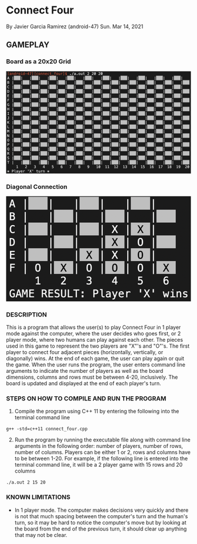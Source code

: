 # Connect Four

By Javier Garcia Ramirez (android-47)
Sun. Mar 14, 2021

## GAMEPLAY
### Board as a 20x20 Grid
![20x20 Grid](./images/20x20.png "Test")
### Diagonal Connection
![Diagonal Connection](./images/diagonal.png "Test")

### DESCRIPTION
This is a program that allows the user(s) to play Connect Four in 1 player mode against the computer, where the user decides who goes 
first, or 2 player mode, where two humans can play against each other. The pieces used in this game to represent the two players are 
"X"'s and "O"'s. The first player to connect four adjacent pieces (horizontally, vertically, or diagonally) wins. At the end of each 
game, the user can play again or quit the game. When the user runs the program, the user enters command line arguments to indicate 
the number of players as well as the board dimensions, columns and rows must be between 4-20, inclusively. The board is updated and 
displayed at the end of each player's turn.

### STEPS ON HOW TO COMPILE AND RUN THE PROGRAM
1. Compile the program using C++ 11 by entering the following into the terminal command line  

```
g++ -std=c++11 connect_four.cpp
```

2. Run the program by running the executable file along with command line arguments in the following order: number of 
   players, number of rows, number of columns. Players can be either 1 or 2, rows and columns have to be between 1-20. 
   For example, if the following line is entered into the terminal command line, it will be a 2 player game with 15 rows and 20 columns  

```
./a.out 2 15 20
```

### KNOWN LIMITATIONS
* In 1 player mode. The computer makes decisions very quickly and there is not that much spacing between the computer's turn 
  and the human's turn, so it may be hard to notice the computer's move but by looking at the board from the end of the 
  previous turn, it should clear up anything that may not be clear.